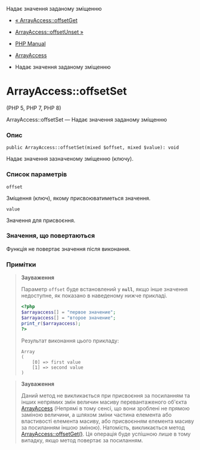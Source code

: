 Надає значення заданому зміщенню

-   [« ArrayAccess::offsetGet](arrayaccess.offsetget.md)
    
-   [ArrayAccess::offsetUnset »](arrayaccess.offsetunset.md)
    
-   [PHP Manual](index.md)
    
-   [ArrayAccess](class.arrayaccess.md)
    
-   Надає значення заданому зміщенню
    

# ArrayAccess::offsetSet

(PHP 5, PHP 7, PHP 8)

ArrayAccess::offsetSet — Надає значення заданому зміщенню

### Опис

```methodsynopsis
public ArrayAccess::offsetSet(mixed $offset, mixed $value): void
```

Надає значення зазначеному зміщенню (ключу).

### Список параметрів

`offset`

Зміщення (ключ), якому присвоюватиметься значення.

`value`

Значення для присвоєння.

### Значення, що повертаються

Функція не повертає значення після виконання.

### Примітки

> **Зауваження**
> 
> Параметр `offset` буде встановлений у **`null`**, якщо інше значення недоступне, як показано в наведеному нижче прикладі.
> 
> ```php
> <?php
> $arrayaccess[] = "первое значение";
> $arrayaccess[] = "второе значение";
> print_r($arrayaccess);
> ?>
> ```
> 
> Результат виконання цього прикладу:
> 
> ```
> Array
> (
>     [0] => first value
>     [1] => second value
> )
> ```

> **Зауваження**
> 
> Даний метод не викликається при присвоєння за посиланням та інших непрямих змін величин масиву перевантаженого об'єкта [ArrayAccess](class.arrayaccess.md) (Непрямі в тому сенсі, що вони зроблені не прямою заміною величини, а шляхом зміни частина елемента або властивості елемента масиву, або присвоєнням елемента масиву за посиланням іншою зміною). Натомість, викликається метод [ArrayAccess::offsetGet()](arrayaccess.offsetget.md). Ця операція буде успішною лише в тому випадку, якщо метод повертає за посиланням.